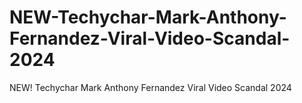 # NEW-Techychar-Mark-Anthony-Fernandez-Viral-Video-Scandal-2024
NEW! Techychar Mark Anthony Fernandez Viral Video Scandal 2024
